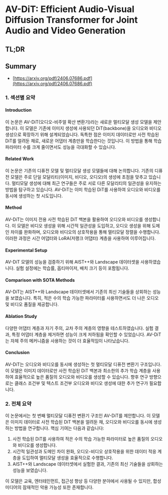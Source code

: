# AV-DiT: Efficient Audio-Visual Diffusion Transformer for Joint Audio and Video Generation
## TL;DR
## Summary
- [https://arxiv.org/pdf/2406.07686.pdf](https://arxiv.org/pdf/2406.07686.pdf)

### 1. 섹션별 요약

#### Introduction
이 논문은 AV-DiT(오디오-비주얼 확산 변환기)라는 새로운 멀티모달 생성 모델을 제안합니다. 이 모델은 기존에 이미지 생성에 사용되던 DiT(backbone)을 오디오와 비디오 생성으로 확장하기 위해 설계되었습니다. 독특한 점은 이미지 데이터로만 사전 학습된 DiT를 얼려둔 채로, 새로운 어댑터 계층만을 학습한다는 것입니다. 이 방법을 통해 학습 파라미터 수를 크게 줄이면서도 성능을 극대화할 수 있습니다.

#### Related Work
이 논문은 기존의 디퓨전 모델 및 멀티모달 생성 모델들에 대해 논의합니다. 기존의 디퓨전 모델은 주로 단일 모달리티(이미지, 비디오, 오디오)의 생성에 초점을 맞추고 있습니다. 멀티모달 생성에 대해 최근 연구들은 주로 서로 다른 모달리티의 일관성을 유지하는 방법을 탐구하고 있습니다. AV-DiT는 이미 학습된 DiT를 사용하여 오디오와 비디오를 동시에 생성하는 첫 시도입니다.

#### Method
AV-DiT는 이미지 전용 사전 학습된 DiT 백본을 활용하여 오디오와 비디오를 생성합니다. 이 모델은 비디오 생성을 위해 시간적 일관성을 도입하고, 오디오 생성을 위해 도메인 차이를 완화하며, 오디오와 비디오의 상호작용을 통해 멀티모달 정렬을 수행합니다. 이러한 과정은 시간 어댑터와 LoRA(저랭크 어댑터) 계층을 사용하여 이루어집니다. 

#### Experimental Setup
AV-DiT 모델의 성능을 검증하기 위해 AIST++와 Landscape 데이터셋을 사용하였습니다. 실험 설정에는 학습률, 옵티마이저, 배치 크기 등이 포함됩니다.

#### Comparison with SOTA Methods
AV-DiT는 AIST++와 Landscape 데이터셋에서 기존의 최신 기술들을 상회하는 성능을 보였습니다. 특히, 적은 수의 학습 가능한 파라미터를 사용하면서도 더 나은 오디오 및 비디오 품질을 제공합니다.

#### Ablation Study
다양한 어댑터 계층과 자기 주의, 교차 주의 계층의 영향을 테스트하였습니다. 실험 결과, 특정 어댑터 계층을 제거하면 성능이 크게 저하됨을 확인할 수 있었습니다. AV-DiT는 자체 주의 메커니즘을 사용하는 것이 더 효율적임이 나타났습니다.

#### Conclusion
AV-DiT는 오디오와 비디오를 동시에 생성하는 첫 멀티모달 디퓨전 변환기 구조입니다. 이 모델은 이미지 데이터로만 사전 학습된 DiT 백본과 최소한의 추가 학습 계층을 사용하여 효율적으로 높은 품질의 오디오와 비디오를 생성할 수 있습니다. 향후 연구 방향으로는 클래스 조건부 및 텍스트 조건부 오디오와 비디오 생성에 대한 추가 연구가 필요합니다.

### 2. 전체 요약

이 논문에서는 첫 번째 멀티모달 디퓨전 변환기 구조인 AV-DiT를 제안합니다. 이 모델은 이미지 데이터로 사전 학습된 DiT 백본을 얼려둔 채, 오디오와 비디오를 동시에 생성하는 방법을 연구합니다. 핵심 기여는 다음과 같습니다: 

1. 사전 학습된 DiT를 사용하여 적은 수의 학습 가능한 파라미터로 높은 품질의 오디오와 비디오를 생성합니다.
2. 시간적 일관성과 도메인 차이 완화, 오디오-비디오 상호작용을 위한 데이터 적응 계층을 도입하여 멀티모달 생성을 효율적으로 수행합니다.
3. AIST++와 Landscape 데이터셋에서 실험한 결과, 기존의 최신 기술들을 상회하는 성능을 보였습니다.

이 모델은 교육, 엔터테인먼트, 접근성 향상 등 다양한 분야에서 사용될 수 있지만, 합성 미디어의 잠재적인 악용 가능성 또한 존재합니다. 